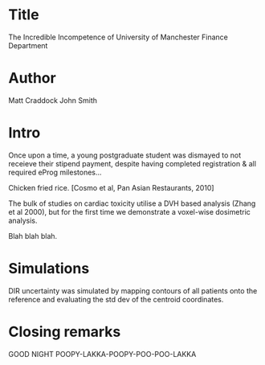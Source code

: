 # Title
The Incredible Incompetence of University of Manchester Finance Department

# Author
Matt Craddock
John Smith

# Intro
Once upon a time, a young postgraduate student was dismayed to not receieve their stipend payment, despite having completed registration & all required eProg milestones...

Chicken fried rice. [Cosmo et al, Pan Asian Restaurants, 2010]

The bulk of studies on cardiac toxicity utilise a DVH based analysis (Zhang et al 2000), but for the first time we demonstrate a voxel-wise dosimetric analysis. 

Blah blah blah.

# Simulations
DIR uncertainty was simulated by mapping contours of all patients onto the reference and evaluating the std dev of the centroid coordinates. 

# Closing remarks
GOOD NIGHT POOPY-LAKKA-POOPY-POO-POO-LAKKA